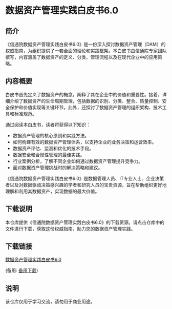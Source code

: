 # 数据资产管理实践白皮书6.0

## 简介

《信通院数据资产管理实践白皮书6.0》是一份深入探讨数据资产管理（DAM）的权威指南，为组织提供了一套全面的理论和实践框架。本白皮书由信通院专家团队撰写，内容涵盖了数据资产的定义、分类、管理流程以及在现代企业中的应用策略。

## 内容概要

白皮书首先定义了数据资产的概念，阐释了其在企业中的价值和重要性。接着，详细介绍了数据资产的生命周期管理，包括数据的识别、分类、整合、质量控制、安全保护和价值实现等关键环节。此外，还探讨了数据资产管理的组织架构、技术工具和标准规范。

通过阅读本白皮书，读者将获得以下知识：

- 数据资产管理的核心原则和实践方法。
- 如何构建有效的数据资产管理体系，以支持企业的业务决策和运营效率。
- 数据资产评估、监测和优化的技术手段。
- 数据安全和合规性管理的最佳实践。
- 行业案例分析，了解不同企业如何通过数据资产管理提升竞争力。
- 面对数据资产管理挑战时的解决策略和建议。

《信通院数据资产管理实践白皮书6.0》是数据管理人员、IT专业人士、企业决策者以及对数据驱动决策感兴趣的学者和研究人员的宝贵资源，旨在帮助组织更好地理解和利用其数据资产，实现数据的最大价值。

## 下载说明

本仓库提供《信通院数据资产管理实践白皮书6.0》的下载资源。请点击仓库中的文件进行下载，获取这份权威指南，助力您的数据资产管理实践。

## 下载链接
[数据资产管理实践白皮书6.0](https://pan.quark.cn/s/832f92937097) 

(备用: [备用下载](https://pan.baidu.com/s/14MoxSOgFwA5YDWDnz-wQ2w?pwd=1234))

## 说明

该仓库仅用于学习交流，请勿用于商业用途。
